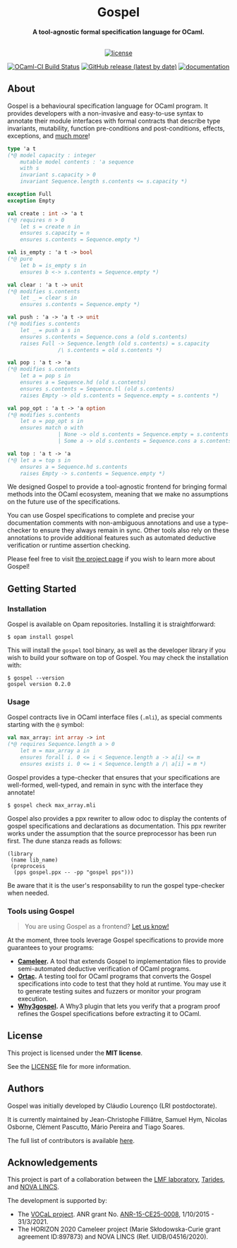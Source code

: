 <div align="center">
  <h1>Gospel</h1>
  <strong>A tool-agnostic formal specification language for OCaml.</strong>
</div>

<div align="center">
<br />

[![license](https://img.shields.io/github/license/ocaml-gospel/gospel.svg?style=flat-square)](LICENSE)

[![OCaml-CI Build Status](https://img.shields.io/endpoint?url=https%3A%2F%2Fci.ocamllabs.io%2Fbadge%2Focaml-gospel%2Fgospel%2Fmain&logo=ocaml&style=flat-square)](https://ci.ocamllabs.io/github/ocaml-gospel/gospel)
[![GitHub release (latest by date)](https://img.shields.io/github/v/release/ocaml-gospel/gospel?style=flat-square)](https://github.com/ocaml-gospel/gospel/releases/latest)
[![documentation](https://img.shields.io/badge/documentation-online-blue?style=flat-square)](https://ocaml-gospel.github.io/gospel)

</div>

## About

Gospel is a behavioural specification language for OCaml program. It provides
developers with a non-invasive and easy-to-use syntax to annotate their module
interfaces with formal contracts that describe type invariants, mutability,
function pre-conditions and post-conditions, effects, exceptions, and [much
more](https://ocaml-gospel.github.io/gospel/)!

```ocaml
type 'a t
(*@ model capacity : integer
    mutable model contents : 'a sequence
    with s
    invariant s.capacity > 0
    invariant Sequence.length s.contents <= s.capacity *)

exception Full
exception Empty

val create : int -> 'a t
(*@ requires n > 0
	let s = create n in
    ensures s.capacity = n
    ensures s.contents = Sequence.empty *)

val is_empty : 'a t -> bool
(*@ pure
	let b = is_empty s in
    ensures b <-> s.contents = Sequence.empty *)

val clear : 'a t -> unit
(*@ modifies s.contents
	let _ = clear s in
    ensures s.contents = Sequence.empty *)

val push : 'a -> 'a t -> unit
(*@ modifies s.contents
	let _ = push a s in
    ensures s.contents = Sequence.cons a (old s.contents)
    raises Full -> Sequence.length (old s.contents) = s.capacity
                /\ s.contents = old s.contents *)

val pop : 'a t -> 'a
(*@ modifies s.contents
	let a = pop s in
    ensures a = Sequence.hd (old s.contents)
    ensures s.contents = Sequence.tl (old s.contents)
    raises Empty -> old s.contents = Sequence.empty = s.contents *)

val pop_opt : 'a t -> 'a option
(*@ modifies s.contents
	let o = pop_opt s in
    ensures match o with
                | None -> old s.contents = Sequence.empty = s.contents
                | Some a -> old s.contents = Sequence.cons a s.contents *)

val top : 'a t -> 'a
(*@ let a = top s in
    ensures a = Sequence.hd s.contents
    raises Empty -> s.contents = Sequence.empty *)
```

We designed Gospel to provide a tool-agnostic frontend for bringing formal
methods into the OCaml ecosystem, meaning that we make no assumptions on the
future use of the specifications.

You can use Gospel specifications to complete and precise your documentation
comments with non-ambiguous annotations and use a type-checker to ensure they
always remain in sync. Other tools also rely on these annotations to provide
additional features such as automated deductive verification or runtime
assertion checking.

Please feel free to visit [the project
page](https://ocaml-gospel.github.io/gospel) if you wish to learn more about
Gospel!

## Getting Started

### Installation

Gospel is available on Opam repositories. Installing it is straightforward:

```shell
$ opam install gospel
```

This will install the `gospel` tool binary, as well as the developer library if you
wish to build your software on top of Gospel. You may check the installation with:

```shell
$ gospel --version
gospel version 0.2.0
```

### Usage

Gospel contracts live in OCaml interface files (`.mli`), as special comments
starting with the `@` symbol:

```ocaml
val max_array: int array -> int
(*@ requires Sequence.length a > 0
	let m = max_array a in
    ensures forall i. 0 <= i < Sequence.length a -> a[i] <= m
    ensures exists i. 0 <= i < Sequence.length a /\ a[i] = m *)
```

Gospel provides a type-checker that ensures that your specifications are
well-formed, well-typed, and remain in sync with the interface they annotate!

```shell
$ gospel check max_array.mli
```

Gospel also provides a ppx rewriter to allow odoc to display the contents of
gospel specifications and declarations as documentation. This ppx rewriter
works under the assumption that the source preprocessor has been run first. The
dune stanza reads as follows:

```dune
(library
 (name lib_name)
 (preprocess
  (pps gospel.ppx -- -pp "gospel pps")))
```

Be aware that it is the user's responsability to run the gospel type-checker when needed.

### Tools using Gospel

> You are using Gospel as a frontend? [Let us
> know!](https://github.com/ocaml-gospel/gospel/discussions/new?category=show-and-tell)

At the moment, three tools leverage Gospel specifications to provide more
guarantees to your programs:

- **[Cameleer](https://github.com/ocaml-gospel/cameleer).** A tool that extends
  Gospel to implementation files to provide semi-automated deductive
  verification of OCaml programs.
- **[Ortac](https://github.com/ocaml-gospel/ortac).** A testing tool for OCaml
  programs that converts the Gospel specifications into code to test that they
  hold at runtime. You may use it to generate testing suites and fuzzers or
  monitor your program execution.
- **[Why3gospel](https://github.com/ocaml-gospel/why3gospel).** A Why3 plugin that
  lets you verify that a program proof refines the Gospel specifications before
  extracting it to OCaml.

## License

This project is licensed under the **MIT license**.

See the [LICENSE](LICENSE) file for more information.

## Authors

Gospel was initially developed by Cláudio Lourenço (LRI postdoctorate).

It is currently maintained by Jean-Christophe Filliâtre, Samuel Hym, Nicolas
Osborne, Clément Pascutto, Mário Pereira and Tiago Soares.

The full list of contributors is available
[here](https://github.com/ocaml-gospel/gospel/graphs/contributors).

## Acknowledgements

This project is part of a collaboration between the [LMF
laboratory](https://lmf.cnrs.fr/), [Tarides](https://tarides.com/), and [NOVA
LINCS](https://nova-lincs.di.fct.unl.pt/).

The development is supported by:

- The [VOCaL project](https://vocal.lri.fr). ANR grant No.
  [ANR-15-CE25-0008](https://anr.fr/Project-ANR-15-CE25-0008), 1/10/2015 -
  31/3/2021.
- The HORIZON 2020 Cameleer project (Marie Skłodowska-Curie grant agreement
  ID:897873) and NOVA LINCS (Ref. UIDB/04516/2020).

